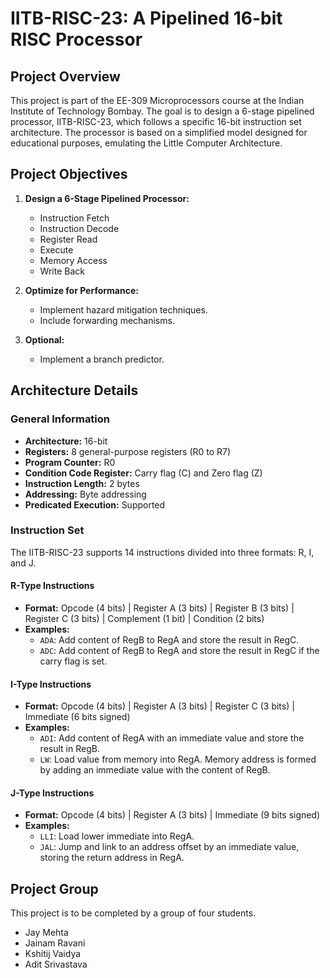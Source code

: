 # IITB-RISC-23: A Pipelined 16-bit RISC Processor

## Project Overview

This project is part of the EE-309 Microprocessors course at the Indian Institute of Technology Bombay. The goal is to design a 6-stage pipelined processor, IITB-RISC-23, which follows a specific 16-bit instruction set architecture. The processor is based on a simplified model designed for educational purposes, emulating the Little Computer Architecture.

## Project Objectives

1. **Design a 6-Stage Pipelined Processor:**
   - Instruction Fetch
   - Instruction Decode
   - Register Read
   - Execute
   - Memory Access
   - Write Back

2. **Optimize for Performance:**
   - Implement hazard mitigation techniques.
   - Include forwarding mechanisms.

3. **Optional:**
   - Implement a branch predictor.

## Architecture Details

### General Information
- **Architecture:** 16-bit
- **Registers:** 8 general-purpose registers (R0 to R7)
- **Program Counter:** R0
- **Condition Code Register:** Carry flag (C) and Zero flag (Z)
- **Instruction Length:** 2 bytes
- **Addressing:** Byte addressing
- **Predicated Execution:** Supported

### Instruction Set

The IITB-RISC-23 supports 14 instructions divided into three formats: R, I, and J.

#### R-Type Instructions
- **Format:** Opcode (4 bits) | Register A (3 bits) | Register B (3 bits) | Register C (3 bits) | Complement (1 bit) | Condition (2 bits)
- **Examples:**
  - `ADA`: Add content of RegB to RegA and store the result in RegC.
  - `ADC`: Add content of RegB to RegA and store the result in RegC if the carry flag is set.

#### I-Type Instructions
- **Format:** Opcode (4 bits) | Register A (3 bits) | Register C (3 bits) | Immediate (6 bits signed)
- **Examples:**
  - `ADI`: Add content of RegA with an immediate value and store the result in RegB.
  - `LW`: Load value from memory into RegA. Memory address is formed by adding an immediate value with the content of RegB.

#### J-Type Instructions
- **Format:** Opcode (4 bits) | Register A (3 bits) | Immediate (9 bits signed)
- **Examples:**
  - `LLI`: Load lower immediate into RegA.
  - `JAL`: Jump and link to an address offset by an immediate value, storing the return address in RegA.

## Project Group

This project is to be completed by a group of four students.
- Jay Mehta
- Jainam Ravani
- Kshitij Vaidya
- Adit Srivastava
